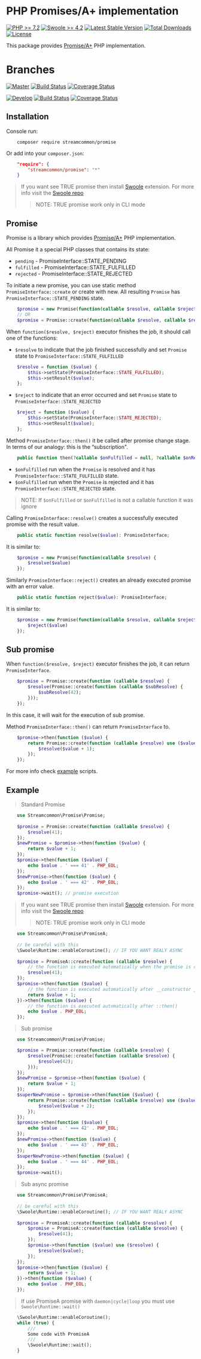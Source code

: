 # PHP Promises/A+ implementation
[![PHP >= 7.2 ][PHP image]](http://php.net)
[![Swoole >= 4.2][Swoole image]](https://github.com/swoole/swoole-src)
[![Latest Stable Version](https://poser.pugx.org/streamcommon/promise/v/stable)](https://packagist.org/packages/streamcommon/promise)
[![Total Downloads](https://poser.pugx.org/streamcommon/promise/downloads)](https://packagist.org/packages/streamcommon/promise)
[![License](https://poser.pugx.org/streamcommon/promise/license)](./LICENSE)

This package provides [Promise/A+](https://github.com/promises-aplus/promises-spec) PHP implementation.

# Branches
[![Master][Master branch image]][Master branch] [![Build Status][Master image]][Master] [![Coverage Status][Master coverage image]][Master coverage]

[![Develop][Develop branch image]][Develop branch] [![Build Status][Develop image]][Develop] [![Coverage Status][Develop coverage image]][Develop coverage]

## Installation
Console run:
```console
    composer require streamcommon/promise
```
Or add into your `composer.json`:
```json
    "require": {
        "streamcommon/promise": "*"
    }
```
> If you want see TRUE promise then install [Swoole](http://php.net/manual/en/swoole.installation.php) extension. 
> For more info visit the [Swoole repo](https://github.com/swoole/swoole-src)
>> NOTE: TRUE promise work only in CLI mode

## Promise
Promise is a library which provides [Promise/A+](https://github.com/promises-aplus/promises-spec) PHP implementation.

All Promise it a special PHP classes that contains its state:
- `pending` - PromiseInterface::STATE_PENDING
- `fulfilled` - PromiseInterface::STATE_FULFILLED
- `rejected` - PromiseInterface::STATE_REJECTED

To initiate a new promise, you can use static method `PromiseInterface::create` or create with new.
All resulting `Promise` has `PromiseInterface::STATE_PENDING` state.
```php
    $promise = new Promise(function(callable $resolve, callable $reject));
    // OR
    $promise = Promise::create(function(callable $resolve, callable $reject))
```

When `function($resolve, $reject)` executor finishes the job, it should call one of the functions:
- `$resolve` to indicate that the job finished successfully and set `Promise` state to `PromiseInterface::STATE_FULFILLED`
```php
    $resolve = function ($value) {
        $this->setState(PromiseInterface::STATE_FULFILLED);
        $this->setResult($value);
    };
```
- `$reject` to indicate that an error occurred and set `Promise` state to `PromiseInterface::STATE_REJECTED`
```php
    $reject = function ($value) {
        $this->setState(PromiseInterface::STATE_REJECTED);
        $this->setResult($value);
    };
```

Method `PromiseInterface::then()` it be called after promise change stage. In terms of our analogy: this is the “subscription".
```php
    public function then(?callable $onFulfilled = null, ?callable $onRejected = null): PromiseInterface;
```
- `$onFulfilled` run when the `Promise` is resolved and it has `PromiseInterface::STATE_FULFILLED` state.
- `$onFulfilled` run when the `Promise` is rejected and it has `PromiseInterface::STATE_REJECTED` state.
> NOTE: If `$onFulfilled` or `$onFulfilled` is not a callable function it was ignore

Calling `PromiseInterface::resolve()` creates a successfully executed promise with the result value.
```php
    public static function resolve($value): PromiseInterface;
```
It is similar to:
```php
    $promise = new Promise(function(callable $resolve) {
        $resolve($value)
    });
```
Similarly `PromiseInterface::reject()` creates an already executed promise with an error value.
```php
    public static function reject($value): PromiseInterface;
```
It is similar to:
```php
    $promise = new Promise(function(callable $resolve, callable $reject) {
        $reject($value)
    });
```
## Sub promise
When `function($resolve, $reject)` executor finishes the job, it can return `PromiseInterface`.
```php
    $promise = Promise::create(function (callable $resolve) {
        $resolve(Promise::create(function (callable $subResolve) {
            $subResolve(42);
        }));
    });
```
In this case, it will wait for the execution of sub promise.

Method `PromiseInterface::then()` can return `PromiseInterface` to.
```php
    $promise->then(function ($value) {
        return Promise::create(function (callable $resolve) use ($value) {
            $resolve($value + 1);
        });
    });
```
For more info check [example](/example) scripts.

## Example

> Standard Promise
```php
    use Streamcommon\Promise\Promise;
    
    $promise = Promise::create(function (callable $resolve) {
        $resolve(41);
    });
    $newPromise = $promise->then(function ($value) {
        return $value + 1;
    });
    $promise->then(function ($value) {
        echo $value . ' === 41' . PHP_EOL;
    });
    $newPromise->then(function ($value) {
        echo $value . ' === 42' . PHP_EOL;
    });
    $promise->wait(); // promise execution
```

> If you want see TRUE promise then install [Swoole](http://php.net/manual/en/swoole.installation.php) extension. 
> For more info visit the [Swoole repo](https://github.com/swoole/swoole-src)
>> NOTE: TRUE promise work only in CLI mode

```php
    use Streamcommon\Promise\PromiseA;
    
    // be careful with this
    \Swoole\Runtime::enableCoroutine(); // IF YOU WANT REALY ASYNC
    
    $promise = PromiseA::create(function (callable $resolve) {
        // the function is executed automatically when the promise is constructed
        $resolve(41);
    });
    $promise->then(function ($value) {
        // the function is executed automatically after __constructor job
        return $value + 1;
    })->then(function ($value) {
        // the function is executed automatically after ::then()
        echo $value . PHP_EOL;
    });
```
> Sub promise
```php
    use Streamcommon\Promise\Promise;

    $promise = Promise::create(function (callable $resolve) {
        $resolve(Promise::create(function (callable $resolve) {
            $resolve(42);
        }));
    });
    $newPromise = $promise->then(function ($value) {
        return $value + 1;
    });
    $superNewPromise = $promise->then(function ($value) {
        return Promise::create(function (callable $resolve) use ($value) {
            $resolve($value + 2);
        });
    });
    $promise->then(function ($value) {
        echo $value . ' === 42' . PHP_EOL;
    });
    $newPromise->then(function ($value) {
        echo $value . ' === 43' . PHP_EOL;
    });
    $superNewPromise->then(function ($value) {
        echo $value . ' === 44' . PHP_EOL;
    });
    $promise->wait();
```
> Sub async promise
```php
    use Streamcommon\Promise\PromiseA;
    
    // be careful with this
    \Swoole\Runtime::enableCoroutine(); // IF YOU WANT REALY ASYNC
    
    $promise = PromiseA::create(function (callable $resolve) {
        $promise = PromiseA::create(function (callable $resolve) {
            $resolve(41);
        });
        $promise->then(function ($value) use ($resolve) {
            $resolve($value);
        });
    });
    $promise->then(function ($value) {
        return $value + 1;
    })->then(function ($value) {
        echo $value . PHP_EOL;
    });
```
> If use PromiseA promise with `daemon|cycle|loop` you must use `Swoole\Runtime::wait()`
```php
    \Swoole\Runtime::enableCoroutine();
    while (true) {
        ///
        Some code with PromiseA
        ///
        \Swoole\Runtime::wait();
    }
```
[PHP image]: https://img.shields.io/badge/php-%3E%3D%207.2-blue.svg
[Swoole image]: https://img.shields.io/badge/swoole-%3E%3D%204.2-blue.svg
[Master branch]: https://github.com/streamcommon/promise/tree/master
[Master branch image]: https://img.shields.io/badge/branch-master-blue.svg
[Develop branch]: https://github.com/streamcommon/promise/tree/develop
[Develop branch image]: https://img.shields.io/badge/branch-develop-blue.svg
[Master image]: https://travis-ci.org/streamcommon/promise.svg?branch=master
[Master]: https://travis-ci.org/streamcommon/promise
[Master coverage image]: https://coveralls.io/repos/github/streamcommon/promise/badge.svg?branch=master
[Master coverage]: https://coveralls.io/github/streamcommon/promise?branch=master
[Develop image]: https://travis-ci.org/streamcommon/promise.svg?branch=develop
[Develop]: https://travis-ci.org/streamcommon/promise
[Develop coverage image]: https://coveralls.io/repos/github/streamcommon/promise/badge.svg?branch=develop
[Develop coverage]: https://coveralls.io/github/streamcommon/promise?branch=develop